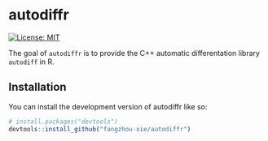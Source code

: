 
<!-- README.md is generated from README.Rmd. Please edit that file -->

# autodiffr

<!-- badges: start -->

[![License:
MIT](https://img.shields.io/badge/License-MIT-yellow.svg)](https://opensource.org/licenses/MIT)
<!-- badges: end -->

The goal of `autodiffr` is to provide the C++ automatic differentation
library `autodiff` in R.

## Installation

You can install the development version of autodiffr like so:

``` r
# install.packages("devtools")
devtools::install_github("fangzhou-xie/autodiffr")
```
